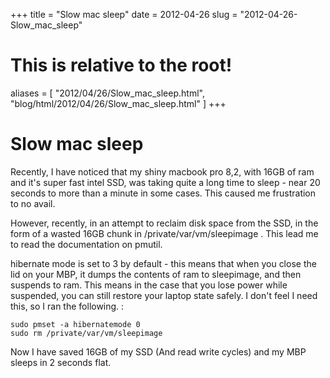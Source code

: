 +++
title = "Slow mac sleep"
date = 2012-04-26
slug = "2012-04-26-Slow_mac_sleep"
# This is relative to the root!
aliases = [ "2012/04/26/Slow_mac_sleep.html", "blog/html/2012/04/26/Slow_mac_sleep.html" ]
+++
# Slow mac sleep

Recently, I have noticed that my shiny macbook pro 8,2, with 16GB of ram
and it\'s super fast intel SSD, was taking quite a long time to sleep -
near 20 seconds to more than a minute in some cases. This caused me
frustration to no avail.

However, recently, in an attempt to reclaim disk space from the SSD, in
the form of a wasted 16GB chunk in /private/var/vm/sleepimage . This
lead me to read the documentation on pmutil.

hibernate mode is set to 3 by default - this means that when you close
the lid on your MBP, it dumps the contents of ram to sleepimage, and
then suspends to ram. This means in the case that you lose power while
suspended, you can still restore your laptop state safely. I don\'t feel
I need this, so I ran the following. :

    sudo pmset -a hibernatemode 0
    sudo rm /private/var/vm/sleepimage

Now I have saved 16GB of my SSD (And read write cycles) and my MBP
sleeps in 2 seconds flat.
